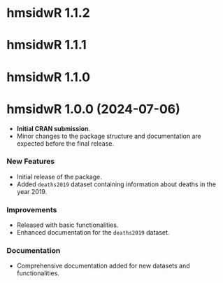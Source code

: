 # hmsidwR 1.1.2

# hmsidwR 1.1.1

# hmsidwR 1.1.0

# hmsidwR 1.0.0 (2024-07-06)

- **Initial CRAN submission**.
- Minor changes to the package structure and documentation are expected before the final release.

### New Features
- Initial release of the package.
- Added `deaths2019` dataset containing information about deaths in the year 2019.

### Improvements
- Released with basic functionalities.
- Enhanced documentation for the `deaths2019` dataset.

### Documentation
- Comprehensive documentation added for new datasets and functionalities.
